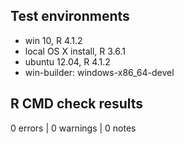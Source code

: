 Test environments
-----------------

-   win 10, R 4.1.2
-   local OS X install, R 3.6.1
-   ubuntu 12.04, R 4.1.2
-   win-builder: windows-x86\_64-devel

R CMD check results
-------------------

0 errors | 0 warnings | 0 notes
